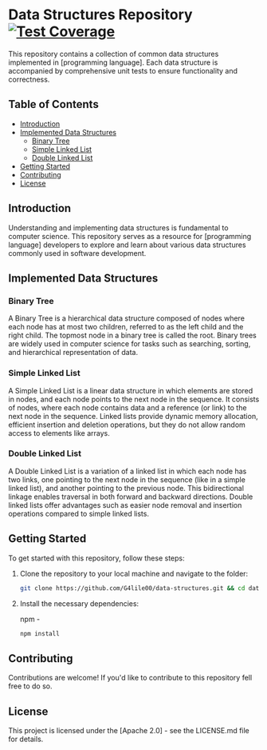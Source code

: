 # Data Structures Repository                 [![Test Coverage](https://img.shields.io/badge/coverage-100%25-brightgreen.svg)](link-to-your-coverage-page)


This repository contains a collection of common data structures implemented in [programming language]. Each data structure is accompanied by comprehensive unit tests to ensure functionality and correctness.

## Table of Contents

- [Introduction](#introduction)
- [Implemented Data Structures](#implemented-data-structures)
  - [Binary Tree](#binary-tree)
  - [Simple Linked List](#simple-linked-list)
  - [Double Linked List](#double-linked-list)
- [Getting Started](#getting-started)
- [Contributing](#contributing)
- [License](#license)

## Introduction

Understanding and implementing data structures is fundamental to computer science. This repository serves as a resource for [programming language] developers to explore and learn about various data structures commonly used in software development.
## Implemented Data Structures

### Binary Tree

A Binary Tree is a hierarchical data structure composed of nodes where each node has at most two children, referred to as the left child and the right child. The topmost node in a binary tree is called the root. Binary trees are widely used in computer science for tasks such as searching, sorting, and hierarchical representation of data.

### Simple Linked List

A Simple Linked List is a linear data structure in which elements are stored in nodes, and each node points to the next node in the sequence. It consists of nodes, where each node contains data and a reference (or link) to the next node in the sequence. Linked lists provide dynamic memory allocation, efficient insertion and deletion operations, but they do not allow random access to elements like arrays.

### Double Linked List

A Double Linked List is a variation of a linked list in which each node has two links, one pointing to the next node in the sequence (like in a simple linked list), and another pointing to the previous node. This bidirectional linkage enables traversal in both forward and backward directions. Double linked lists offer advantages such as easier node removal and insertion operations compared to simple linked lists.

## Getting Started

To get started with this repository, follow these steps:

1. Clone the repository to your local machine and navigate to the folder:

   ```bash
   git clone https://github.com/G4lile00/data-structures.git && cd data-structures
   ```
2. Install the necessary dependencies:

   npm -
   ```bash
   npm install
   ```

## Contributing

Contributions are welcome! If you'd like to contribute to this repository fell free to do so.

## License

This project is licensed under the [Apache 2.0] - see the LICENSE.md file for details.
